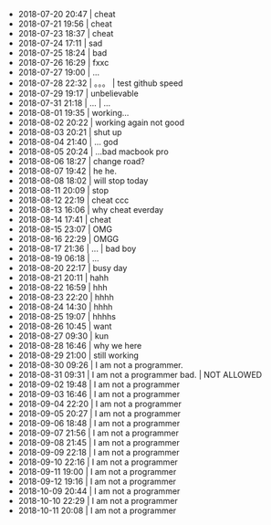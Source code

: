 - 2018-07-20 20:47 |  cheat
- 2018-07-21 19:56 | cheat
- 2018-07-23 18:37 | cheat
- 2018-07-24 17:11  | sad
- 2018-07-25 18:24 | bad
- 2018-07-26 16:29 | fxxc
- 2018-07-27 19:00 | ...
- 2018-07-28 22:32 | 。。。 | test github speed
- 2018-07-29 19:17 | unbelievable
- 2018-07-31 21:18 | ... | ...
- 2018-08-01 19:35 | working...
- 2018-08-02 20:22 | working again not good 
- 2018-08-03 20:21 | shut up
- 2018-08-04 21:40 | ... god
- 2018-08-05 20:24 | ...bad macbook pro
- 2018-08-06 18:27 | change road?
- 2018-08-07 19:42 | he he.
- 2018-08-08 18:02 | will stop today
- 2018-08-11 20:09 | stop 
- 2018-08-12 22:19 | cheat ccc
- 2018-08-13 16:06 | why cheat everday
- 2018-08-14 17:41 | cheat 
- 2018-08-15 23:07 | OMG
- 2018-08-16 22:29 | OMGG
- 2018-08-17 21:36 | ... | bad boy
- 2018-08-19 06:18 | ...
- 2018-08-20 22:17 | busy day 
- 2018-08-21 20:11 | hahh
- 2018-08-22 16:59 | hhh
- 2018-08-23 22:20 | hhhh
- 2018-08-24 14:30 | hhhh
- 2018-08-25 19:07 | hhhhs
- 2018-08-26 10:45 | want 
- 2018-08-27 09:30 | kun
- 2018-08-28 16:46 | why we here
- 2018-08-29 21:00 | still working
- 2018-08-30 09:26 | I am not a programmer.
- 2018-08-31 09:31 | I am not a programmer bad. | NOT ALLOWED
- 2018-09-02 19:48 | I am not a programmer
- 2018-09-03 16:46 | I am not a programmer 
- 2018-09-04 22:20 | I am not a programmer
- 2018-09-05 20:27 | I am not a programmer
- 2018-09-06 18:48 | I am not a programmer
- 2018-09-07 21:56 | I am not a programmer
- 2018-09-08 21:45 | I am not a programmer
- 2018-09-09 22:18 | I am not a programmer
- 2018-09-10 22:16 | I am not a programmer
- 2018-09-11 19:00 | I am not a programmer
- 2018-09-12 19:16 | I am not a programmer
- 2018-10-09 20:44 | I am not a programmer
- 2018-10-10 22:29 | I am not a programmer
- 2018-10-11 20:08 | I am not a programmer
